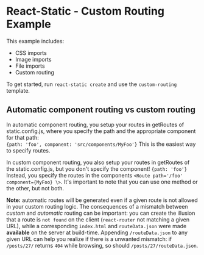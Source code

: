 # React-Static - Custom Routing Example

This example includes:

- CSS imports
- Image imports
- File imports
- Custom routing

To get started, run `react-static create` and use the `custom-routing` template.

## Automatic component routing vs custom routing

In automatic component routing, you setup your routes in getRoutes of static.config.js, where you specify the path and the appropriate component for that path:  
`{path: 'foo', component: 'src/components/MyFoo'}` This is the easiest way to specify routes.

In custom component routing, you also setup your routes in getRoutes of the static.config.js, but you don't specify the component! `{path: 'foo'}` Instead, you specify the routes in the components `<Route path='/foo' component={MyFoo} \>`. It's important to note that you can use one method or the other, but not both.

**Note:** automatic routes will be generated even if a given route is not allowed in your custom routing logic. The consequences of a mismatch between _custom_ and _automatic_ routing can be important: you can create the illusion that a route is `not found` on the client (`react-router` not matching a given URL), while a corresponding `index.html` and `routeData.json` were made **available** on the server at build-time. Appending `/routeData.json` to any given URL can help you realize if there is a unwanted mismatch: if `/posts/27/` returns `404` while browsing, so should `/posts/27/routeData.json`.
